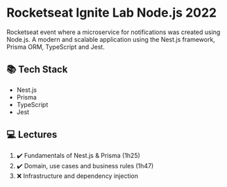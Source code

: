 # Rocketseat Ignite Lab Node.js 2022

Rocketseat event where a microservice for notifications was created using Node.js.
A modern and scalable application using the Nest.js framework, Prisma ORM, TypeScript and Jest.

## 📚 Tech Stack

- Nest.js
- Prisma
- TypeScript
- Jest

## 💻 Lectures
<!-- ❌✔️ -->

1. ✔️ Fundamentals of Nest.js & Prisma (1h25)
2. ✔️ Domain, use cases and business rules (1h47)
3. ❌ Infrastructure and dependency injection
